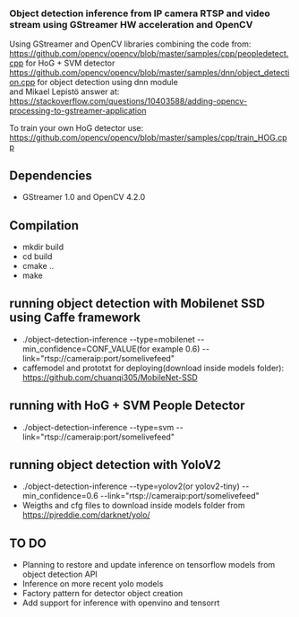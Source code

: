 ### Object detection inference from IP camera RTSP and video stream using GStreamer HW acceleration and OpenCV

Using GStreamer and OpenCV libraries combining the code from:   
https://github.com/opencv/opencv/blob/master/samples/cpp/peopledetect.cpp for HoG + SVM detector  
https://github.com/opencv/opencv/blob/master/samples/dnn/object_detection.cpp for object detection using dnn module    
and Mikael Lepistö answer at:  
https://stackoverflow.com/questions/10403588/adding-opencv-processing-to-gstreamer-application  


To train your own HoG detector use:  
https://github.com/opencv/opencv/blob/master/samples/cpp/train_HOG.cpp

##  Dependencies
* GStreamer 1.0 and OpenCV 4.2.0

## Compilation  
* mkdir build
* cd build
* cmake ..
* make

## running object detection with Mobilenet SSD using Caffe framework
* ./object-detection-inference --type=mobilenet --min_confidence=CONF_VALUE(for example 0.6) --link="rtsp://cameraip:port/somelivefeed"    
* caffemodel and prototxt for deploying(download inside models folder): https://github.com/chuanqi305/MobileNet-SSD

## running with HoG + SVM People Detector 
* ./object-detection-inference --type=svm --link="rtsp://cameraip:port/somelivefeed"

## running object detection with YoloV2
* ./object-detection-inference --type=yolov2(or yolov2-tiny) --min_confidence=0.6 --link="rtsp://cameraip:port/somelivefeed"  
* Weigths and cfg files to download inside models folder from https://pjreddie.com/darknet/yolo/  

## TO DO
* Planning to restore and update inference on tensorflow models from object detection API
* Inference on more recent yolo models
* Factory pattern for detector object creation
* Add support for inference with openvino and tensorrt
